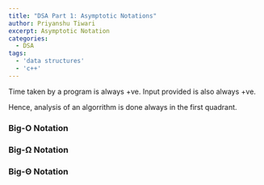 ```yaml
---
title: "DSA Part 1: Asymptotic Notations"
author: Priyanshu Tiwari
excerpt: Asymptotic Notation
categories: 
  - DSA
tags:
  - 'data structures'
  - 'c++'
---
```


Time taken by a program is always +ve.
Input provided is also always +ve.

Hence, analysis of an algorrithm is done always in the first quadrant.

### Big-O Notation

### Big-Ω Notation

### Big-Θ Notation